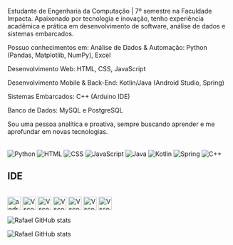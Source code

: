 
Estudante de Engenharia da Computação | 7º semestre na Faculdade Impacta. Apaixonado por tecnologia e inovação, tenho experiência acadêmica e prática em desenvolvimento de software, análise de dados e sistemas embarcados.

Possuo conhecimentos em:
Análise de Dados & Automação: Python (Pandas, Matplotlib, NumPy), Excel

Desenvolvimento Web: HTML, CSS, JavaScript

Desenvolvimento Mobile & Back-End: Kotlin/Java (Android Studio, Spring)

Sistemas Embarcados: C++ (Arduino IDE)

Banco de Dados: MySQL e PostgreSQL
 
 Sou uma pessoa analítica e proativa, sempre buscando aprender e me aprofundar em novas tecnologias.

 <div style= "display: inline_block"><br/>
   <img align="center" alt="Python" src="https://img.shields.io/badge/Python-14354C?style=for-the-badge&logo=python&logoColor=white"/>
   <img align="center" alt="HTML" src="https://img.shields.io/badge/HTML-239120?style=for-the-badge&logo=html5&logoColor=white"/>
   <img align="center" alt="CSS" src="https://img.shields.io/badge/CSS-239120?&style=for-the-badge&logo=css3&logoColor=white"/>
   <img align="center" alt="JavaScript" src="https://img.shields.io/badge/JavaScript-F7DF1E?style=for-the-badge&logo=javascript&logoColor=black"/>
   <img align="center" alt="Java" src="https://img.shields.io/badge/Java-ED8B00?style=for-the-badge&logo=openjdk&logoColor=white"/>
   <img align="center" alt="Kotlin" src="https://img.shields.io/badge/Kotlin-0095D5?&style=for-the-badge&logo=kotlin&logoColor=white"/>
   <img align="center" alt="Spring" src="https://img.shields.io/badge/Spring-6DB33F?style=for-the-badge&logo=spring&logoColor=white"/>
   <img align="center" alt="C++" src="https://img.shields.io/badge/C%2B%2B-00599C?style=for-the-badge&logo=c%2B%2B&logoColor=white"/>
   
<div>






          
          
 ## IDE

 <div>

 </div style="display: inline_block"><br>
 <img align="center" alt="androidstudio" height="30" widht="40" src="https://cdn.jsdelivr.net/gh/devicons/devicon@latest/icons/androidstudio/androidstudio-original.svg">
 <img align="center" alt="Vscode" height="30" widht="40" src="https://cdn.jsdelivr.net/gh/devicons/devicon@latest/icons/vscode/vscode-original.svg">
 <img align="center" alt="Vscode" height="30" widht="40" src="https://cdn.jsdelivr.net/gh/devicons/devicon@latest/icons/arduino/arduino-original-wordmark.svg">
 <img align="center" alt="Vscode" height="30" widht="40" src="https://cdn.jsdelivr.net/gh/devicons/devicon@latest/icons/intellij/intellij-original.svg">
 <img align="center" alt="Vscode" height="30" widht="40" src="https://cdn.jsdelivr.net/gh/devicons/devicon@latest/icons/anaconda/anaconda-original.svg">
 <img align="center" alt="Vscode" height="30" widht="40" src="https://cdn.jsdelivr.net/gh/devicons/devicon@latest/icons/vscode/vscode-original.svg">
 <img align="center" alt="Vscode" height="30" widht="40" src="https://cdn.jsdelivr.net/gh/devicons/devicon@latest/icons/eclipse/eclipse-original.svg">
    
                   


          

![Rafael GitHub stats](https://github-readme-stats.vercel.app/api?username=RafaelViniciusdaSilvaBasilio&show_icons=true&theme=dracula)
          

![Rafael GitHub stats](https://github-readme-stats.vercel.app/api?username=RafaelViniciusdaSilvaBasilio&show_icons=true&theme=dracula)
